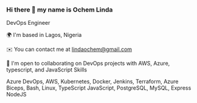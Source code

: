 ### Hi there 👋 my name is Ochem Linda

DevOps Engineer 

🌍  I'm based in Lagos, Nigeria

✉️  You can contact me at lindaochem@gmail.com

🤝  I'm open to collaborating on DevOps projects with AWS, Azure, typescript, and JavaScript
Skills

Azure DevOps, AWS, Kubernetes, Docker, Jenkins, Terraform, Azure Biceps, Bash, Linux, TypeScript JavaScript, PostgreSQL, MySQL, Express NodeJS



